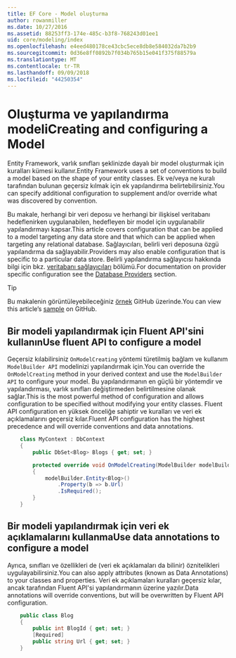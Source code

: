 ```yaml
---
title: EF Core - Model oluşturma
author: rowanmiller
ms.date: 10/27/2016
ms.assetid: 88253ff3-174e-485c-b3f8-768243d01ee1
uid: core/modeling/index
ms.openlocfilehash: e4eed480178ce43cbc5ece8db8e584032da7b2b9
ms.sourcegitcommit: 0d36e8ff0892b7f034b765b15e041f375f88579a
ms.translationtype: MT
ms.contentlocale: tr-TR
ms.lasthandoff: 09/09/2018
ms.locfileid: "44250354"
---
```

# <a name="creating-and-configuring-a-model"></a><span data-ttu-id="e5210-102">Oluşturma ve yapılandırma modeli</span><span class="sxs-lookup"><span data-stu-id="e5210-102">Creating and configuring a Model</span></span>

<span data-ttu-id="e5210-103">Entity Framework, varlık sınıfları şeklinizde dayalı bir model oluşturmak için kuralları kümesi kullanır.</span><span class="sxs-lookup"><span data-stu-id="e5210-103">Entity Framework uses a set of conventions to build a model based on the shape of your entity classes.</span></span> <span data-ttu-id="e5210-104">Ek ve/veya ne kuralı tarafından bulunan geçersiz kılmak için ek yapılandırma belirtebilirsiniz.</span><span class="sxs-lookup"><span data-stu-id="e5210-104">You can specify additional configuration to supplement and/or override what was discovered by convention.</span></span>

<span data-ttu-id="e5210-105">Bu makale, herhangi bir veri deposu ve herhangi bir ilişkisel veritabanı hedeflenirken uygulanabilen, hedefleyen bir model için uygulanabilir yapılandırmayı kapsar.</span><span class="sxs-lookup"><span data-stu-id="e5210-105">This article covers configuration that can be applied to a model targeting any data store and that which can be applied when targeting any relational database.</span></span> <span data-ttu-id="e5210-106">Sağlayıcıları, belirli veri deposuna özgü yapılandırma da sağlayabilir.</span><span class="sxs-lookup"><span data-stu-id="e5210-106">Providers may also enable configuration that is specific to a particular data store.</span></span> <span data-ttu-id="e5210-107">Belirli yapılandırma sağlayıcısı hakkında bilgi için bkz. [veritabanı sağlayıcıları](../providers/index.md) bölümü.</span><span class="sxs-lookup"><span data-stu-id="e5210-107">For documentation on provider specific configuration see the [Database Providers](../providers/index.md) section.</span></span>

> [!TIP]  
> <span data-ttu-id="e5210-108">Bu makalenin görüntüleyebileceğiniz [örnek](https://github.com/aspnet/EntityFramework.Docs/tree/master/samples) GitHub üzerinde.</span><span class="sxs-lookup"><span data-stu-id="e5210-108">You can view this article’s [sample](https://github.com/aspnet/EntityFramework.Docs/tree/master/samples) on GitHub.</span></span>

## <a name="use-fluent-api-to-configure-a-model"></a><span data-ttu-id="e5210-109">Bir modeli yapılandırmak için Fluent API'sini kullanın</span><span class="sxs-lookup"><span data-stu-id="e5210-109">Use fluent API to configure a model</span></span>

<span data-ttu-id="e5210-110">Geçersiz kılabilirsiniz `OnModelCreating` yöntemi türetilmiş bağlam ve kullanım `ModelBuilder API` modelinizi yapılandırmak için.</span><span class="sxs-lookup"><span data-stu-id="e5210-110">You can override the `OnModelCreating` method in your derived context and use the `ModelBuilder API` to configure your model.</span></span> <span data-ttu-id="e5210-111">Bu yapılandırmanın en güçlü bir yöntemdir ve yapılandırması, varlık sınıfları değiştirmeden belirtilmesine olanak sağlar.</span><span class="sxs-lookup"><span data-stu-id="e5210-111">This is the most powerful method of configuration and allows configuration to be specified without modifying your entity classes.</span></span> <span data-ttu-id="e5210-112">Fluent API configuration en yüksek önceliğe sahiptir ve kuralları ve veri ek açıklamalarını geçersiz kılar.</span><span class="sxs-lookup"><span data-stu-id="e5210-112">Fluent API configuration has the highest precedence and will override conventions and data annotations.</span></span>

<!-- [!code-csharp[Main](samples/core/Modeling/FluentAPI/Samples/Required.cs?range=5-15&highlight=5-10)] -->

``` csharp
    class MyContext : DbContext
    {
        public DbSet<Blog> Blogs { get; set; }

        protected override void OnModelCreating(ModelBuilder modelBuilder)
        {
            modelBuilder.Entity<Blog>()
                .Property(b => b.Url)
                .IsRequired();
        }
    }
```

## <a name="use-data-annotations-to-configure-a-model"></a><span data-ttu-id="e5210-113">Bir modeli yapılandırmak için veri ek açıklamalarını kullanma</span><span class="sxs-lookup"><span data-stu-id="e5210-113">Use data annotations to configure a model</span></span>

<span data-ttu-id="e5210-114">Ayrıca, sınıfları ve özellikleri de (veri ek açıklamaları da bilinir) öznitelikleri uygulayabilirsiniz.</span><span class="sxs-lookup"><span data-stu-id="e5210-114">You can also apply attributes (known as Data Annotations) to your classes and properties.</span></span> <span data-ttu-id="e5210-115">Veri ek açıklamaları kuralları geçersiz kılar, ancak tarafından Fluent API'si yapılandırmanın üzerine yazılır.</span><span class="sxs-lookup"><span data-stu-id="e5210-115">Data annotations will override conventions, but will be overwritten by Fluent API configuration.</span></span>

<!-- [!code-csharp[Main](samples/core/Modeling/DataAnnotations/Samples/Required.cs?range=11-16&highlight=4)] -->
``` csharp
    public class Blog
    {
        public int BlogId { get; set; }
        [Required]
        public string Url { get; set; }
    }
```
